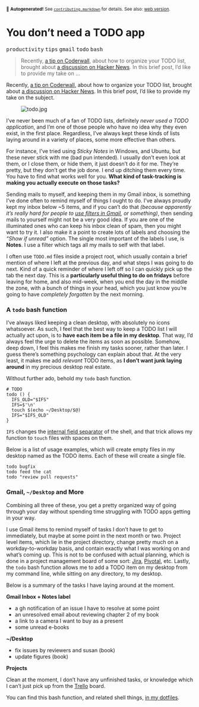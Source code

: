 <sub>&#x1F6A8; <strong>Autogenerated!</strong> See <a href="https://github.com/ponyfoo/articles/tree/noindex/contributing.markdown"><code>contributing.markdown</code></a> for details. See also: <a href="https://ponyfoo.com/articles/you-dont-need-a-todo-app">web version</a>.</sub>

<a href="https://ponyfoo.com/articles/you-dont-need-a-todo-app"><div></div></a>

<h1>You don&#x2019;t need a TODO app</h1>

<p><kbd>productivity</kbd> <kbd>tips</kbd> <kbd>gmail</kbd> <kbd>todo</kbd> <kbd>bash</kbd></p>

<blockquote><p>Recently, <a href="https://coderwall.com/p/kpd7ra" target="_blank">a tip on Coderwall</a>, about how to organize your TODO list, brought about <a href="https://news.ycombinator.com/item?id=7162131" target="_blank">a discussion on Hacker News</a>. In this brief post, I&#x2019;d like to provide my take on &#x2026;</p></blockquote>

<div><p>Recently, <a href="https://coderwall.com/p/kpd7ra" target="_blank">a tip on Coderwall</a>, about how to organize your TODO list, brought about <a href="https://news.ycombinator.com/item?id=7162131" target="_blank">a discussion on Hacker News</a>. In this brief post, I&#x2019;d like to provide my take on the subject.</p></div>

<blockquote></blockquote>

<div><figure class="figure-has-loaded"><img src="https://i.imgur.com/OvMZBs9.jpg" alt="todo.jpg"></figure> <p>I&#x2019;ve never been much of a fan of TODO lists, definitely <em>never used a TODO application</em>, and I&#x2019;m one of those people who have no idea why they even exist, in the first place. Regardless, I&#x2019;ve always kept these kinds of lists laying around in a variety of places, some more effective than others.</p> <p>For instance, I&#x2019;ve tried using <em>Sticky Notes</em> in Windows, and Ubuntu, but these never stick with me (bad pun intended). I usually don&#x2019;t even look at them, or I close them, or hide them, it just doesn&#x2019;t do it for me. They&#x2019;re pretty, but they don&#x2019;t get the job done. I end up ditching them every time. You have to find what works well for you. <strong>What kind of task-tracking is making you actually execute on those tasks?</strong></p></div>

<div><p>Sending mails to myself, and keeping them in my Gmail inbox, is something I&#x2019;ve done often to remind myself of things I ought to do. I&#x2019;ve always proudly kept my inbox below ~5 items, and if you can&#x2019;t do that <em>(because apparently it&#x2019;s really hard for people to <a href="https://support.google.com/mail/answer/6579?hl=en" target="_blank" aria-label="Using Filters, Gmail Help">use filters in Gmail</a>, or something)</em>, then sending mails to yourself might not be a very good idea. If you are one of the illuminated ones who can keep his inbox clean of spam, then you might want to try it. I also make it a point to create lots of labels and choosing the <em>&#x201C;Show if unread&#x201D;</em> option. The single most important of the labels I use, is <strong>Notes</strong>. I use a filter which tags all my mails to self with that label.</p> <p>I often use <code class="md-code md-code-inline">TODO.md</code> files inside a project root, which usually contain a brief mention of where I left at the previous day, and what steps I was going to do next. Kind of a quick reminder of where I left off so I can quickly pick up the tab the next day. This is a <strong>particularly useful thing to do on fridays</strong> before leaving for home, and also mid-week, when you end the day in the middle the zone, with a bunch of things in your head, which you just know you&#x2019;re going to have <em>completely forgotten</em> by the next morning.</p> <h3 id="a-todo-bash-function">A <code class="md-code md-code-inline">todo</code> bash function</h3> <p>I&#x2019;ve always liked keeping a clean desktop, with absolutely no icons whatsoever. As such, I feel that the best way to keep a TODO list I will actually act upon, is to <strong>have each item be a file in my desktop</strong>. That way, I&#x2019;d always feel the urge to delete the items as soon as possible. Somehow, deep down, I feel this makes me finish my tasks sooner, rather than later. I guess there&#x2019;s something psychology can explain about that. At the very least, it makes me add <em>relevant</em> TODO items, as <strong>I don&#x2019;t want junk laying around</strong> in my precious desktop real estate.</p> <p>Without further ado, behold my <code class="md-code md-code-inline">todo</code> bash function.</p> <pre class="md-code-block"><code class="md-code md-lang-bash"><span class="md-code-comment"># TODO</span>
<span class="md-code-function"><span class="md-code-title">todo</span></span> () {
  IFS_OLD=<span class="md-code-string">&quot;<span class="md-code-variable">$IFS</span>&quot;</span>
  IFS=$<span class="md-code-string">&apos;\n&apos;</span>
  touch $(<span class="md-code-built_in">echo</span> ~/Desktop/<span class="md-code-variable">$@</span>)
  IFS=<span class="md-code-string">&quot;<span class="md-code-variable">$IFS_OLD</span>&quot;</span>
}
</code></pre> <p><code class="md-code md-code-inline">IFS</code> changes the <a href="http://en.wikipedia.org/wiki/Internal_field_separator" target="_blank" aria-label="Internal field separator, Wikipedia">internal field separator</a> of the shell, and that trick allows my function to <code class="md-code md-code-inline">touch</code> files with spaces on them.</p> <p>Below is a list of usage examples, which will create empty files in my desktop named as the TODO items. Each of these will create a single file.</p> <pre class="md-code-block"><code class="md-code md-lang-bash">todo bugfix
todo feed the cat
todo <span class="md-code-string">&quot;review pull requests&quot;</span>
</code></pre> <h3 id="gmail-desktop-and-more">Gmail, <code class="md-code md-code-inline">~/Desktop</code> and More</h3> <p>Combining all three of these, you get a pretty organized way of going through your day without spending time struggling with TODO apps getting in your way.</p> <p>I use Gmail items to remind myself of tasks I don&#x2019;t have to get to immediately, but maybe at some point in the next month or two. Project level items, which lie in the project directory, change pretty much on a workday-to-workday basis, and contain exactly what I was working on and what&#x2019;s coming up. This is not to be confused with actual planning, which is done in a project management board of some sort: <a href="https://www.atlassian.com/software/jira" target="_blank" aria-label="Jira Project Management and Issue Tracking">Jira</a>, <a href="https://www.pivotaltracker.com/" target="_blank" aria-label="Pivotal Tracker">Pivotal</a>, etc. Lastly, the <code class="md-code md-code-inline">todo</code> bash function allows me to add a TODO item on my desktop from my command line, while sitting on any directory, to my desktop.</p> <p>Below is a summary of the tasks I have laying around at the moment.</p> <p><strong>Gmail Inbox + Notes label</strong></p> <ul> <li>a gh notification of an issue I have to resolve at some point</li> <li>an unresolved email about reviewing chapter 2 of my book</li> <li>a link to a camera I want to buy as a present</li> <li>some unread e-books</li> </ul> <p><strong>~/Desktop</strong></p> <ul> <li>fix issues by reviewers and susan (book)</li> <li>update figures (book)</li> </ul> <p><strong>Projects</strong></p> <p>Clean at the moment, I don&#x2019;t have any unfinished tasks, or knowledge which I can&#x2019;t just pick up from the <a href="https://trello.com/" target="_blank" aria-label="Trello Project Management">Trello</a> board.</p> <p>You can find this bash function, and related shell things, <a href="https://github.com/bevacqua/dotfiles/blob/0ba35a82c9d876a92e9841f96f6a2d5da5e345c1/zsh/aliases#L4-L10" target="_blank" aria-label="bevacqua/dotfiles aliases on GitHub">in my dotfiles</a>.</p></div>
